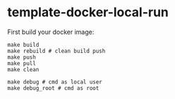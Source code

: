 # template-docker-local-run

First build your docker image:

```
make build
make rebuild # clean build push
make push
make pull
make clean

make debug # cmd as local user
make debug_root # cmd as root
```